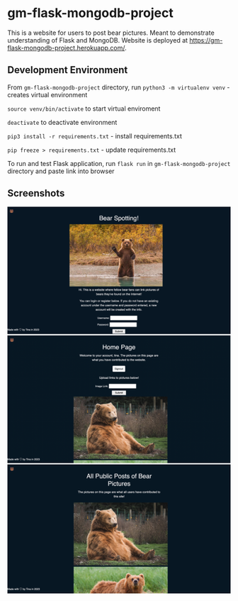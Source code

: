 # gm-flask-mongodb-project

This is a website for users to post bear pictures. Meant to demonstrate understanding of Flask and MongoDB. Website is deployed at https://gm-flask-mongodb-project.herokuapp.com/.

## Development Environment

From `gm-flask-mongodb-project` directory, run `python3 -m virtualenv venv` - creates virtual environment

`source venv/bin/activate` to start virtual enviroment

`deactivate` to deactivate environment

`pip3 install -r requirements.txt` - install requirements.txt

`pip freeze > requirements.txt` - update requirements.txt

To run and test Flask application, run `flask run` in `gm-flask-mongodb-project` directory and paste link into browser

## Screenshots
![Index page if not logged in](static/assets/index-page.png)
![Home page](static/assets/home-page.png) 
![All pictures page](static/assets/all-pictures.png) 

